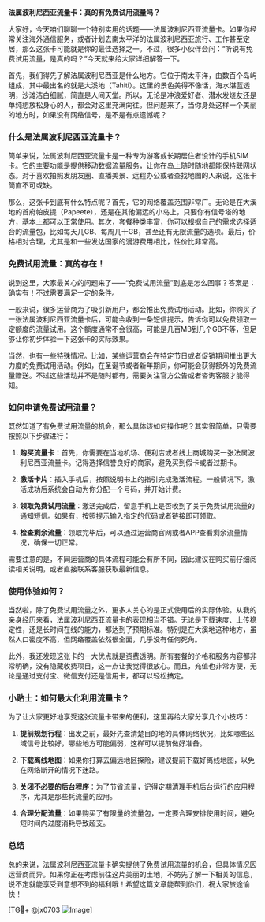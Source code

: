 **法属波利尼西亚流量卡：真的有免费试用流量吗？**

大家好，今天咱们聊聊一个特别实用的话题——法属波利尼西亚流量卡。如果你经常关注海外通信服务，或者计划去南太平洋的法属波利尼西亚旅行、工作甚至定居，那么这张卡可能就是你的最佳选择之一。不过，很多小伙伴会问：“听说有免费试用流量，是真的吗？”今天就来给大家详细解答一下。

首先，我们得先了解法属波利尼西亚是什么地方。它位于南太平洋，由数百个岛屿组成，其中最出名的就是大溪地（Tahiti）。这里的景色美得不像话，海水湛蓝透明，沙滩洁白细腻，简直是人间天堂。所以，无论是冲浪爱好者、潜水发烧友还是单纯想放松身心的人，都会对这里充满向往。但问题来了，当你身处这样一个美丽的地方时，如果没有网络信号，是不是有点遗憾呢？

### 什么是法属波利尼西亚流量卡？

简单来说，法属波利尼西亚流量卡是一种专为游客或长期居住者设计的手机SIM卡。它的主要功能是提供移动数据流量服务，让你在岛上随时随地都能保持联网状态。对于喜欢拍照发朋友圈、直播美景、远程办公或者查找地图的人来说，这张卡简直不可或缺。

那么，这张卡到底有什么特点呢？首先，它的网络覆盖范围非常广。无论是在大溪地的首府帕皮提（Papeete），还是在其他偏远的小岛上，只要你有信号塔的地方，基本上都可以正常使用。其次，套餐种类丰富，你可以根据自己的需求选择适合的流量包，比如每天几GB、每周几十GB，甚至还有无限流量的选项。最后，价格相对合理，尤其是和一些发达国家的漫游费用相比，性价比非常高。

### 免费试用流量：真的存在！

说到这里，大家最关心的问题来了——“免费试用流量”到底是怎么回事？答案是：确实有！不过需要满足一定的条件。

一般来说，很多运营商为了吸引新用户，都会推出免费试用活动。比如，你购买了一张法属波利尼西亚流量卡后，可能会收到一条短信提示，告诉你可以免费领取一定额度的流量试用。这个额度通常不会很高，可能是几百MB到几个GB不等，但足够让你初步体验一下这张卡的实际效果。

当然，也有一些特殊情况。比如，某些运营商会在特定节日或者促销期间推出更大力度的免费试用活动。例如，在圣诞节或者新年期间，你可能会获得额外的免费流量赠送。不过这些活动并不是随时都有，需要关注官方公告或者咨询客服才能得知。

### 如何申请免费试用流量？

既然知道了有免费试用流量的机会，那么具体该如何操作呢？其实很简单，只需要按照以下步骤进行：

1. **购买流量卡**：首先，你需要在当地机场、便利店或者线上商城购买一张法属波利尼西亚流量卡。记得选择信誉良好的商家，避免买到假卡或者过期卡。

2. **激活卡片**：插入手机后，按照说明书上的指引完成激活流程。一般情况下，激活成功后系统会自动为你分配一个号码，并开始计费。

3. **领取免费试用流量**：激活完成后，留意手机上是否收到了关于免费试用流量的通知短信。如果有，按照提示输入指定的代码或者链接即可领取。

4. **检查剩余流量**：领取完毕后，可以通过运营商官网或者APP查看剩余流量情况，确保一切正常。

需要注意的是，不同运营商的具体流程可能会有所不同，因此建议在购买前仔细阅读相关说明，或者直接联系客服获取最新信息。

### 使用体验如何？

当然啦，除了免费试用流量之外，更多人关心的是正式使用后的实际体验。从我的亲身经历来看，法属波利尼西亚流量卡的表现相当不错。无论是下载速度、上传稳定性，还是长时间在线的能力，都达到了预期标准。特别是在大溪地这种地方，虽然人口密度不高，但网络覆盖依然很全面，几乎没有任何死角。

此外，我还发现这张卡的一大优点就是资费透明。所有套餐的价格和服务内容都非常明确，没有隐藏收费项目，这一点让我觉得很放心。而且，充值也非常方便，无论是通过支付宝、微信支付还是信用卡，都可以轻松搞定。

### 小贴士：如何最大化利用流量卡？

为了让大家更好地享受这张流量卡带来的便利，这里再给大家分享几个小技巧：

1. **提前规划行程**：出发之前，最好先查清楚目的地的具体网络状况，比如哪些区域信号比较好，哪些地方可能偏弱，这样可以提前做好准备。

2. **下载离线地图**：如果你打算去偏远地区探险，建议提前下载好离线地图，以免在网络断开的情况下迷路。

3. **关闭不必要的后台程序**：为了节省流量，记得定期清理手机后台运行的应用程序，尤其是那些耗流量的应用。

4. **合理分配流量**：如果购买了有限量的流量包，一定要合理安排使用时间，避免短时间内过度消耗导致超支。

### 总结

总的来说，法属波利尼西亚流量卡确实提供了免费试用流量的机会，但具体情况因运营商而异。如果你正在考虑前往这片美丽的土地，不妨先了解一下相关的信息，说不定就能享受到意想不到的福利哦！希望这篇文章能帮到你们，祝大家旅途愉快！

[TG💪+ @jx0703 ![Image](https://github.com/user-attachments/assets/dbca1d08-cadb-493c-b0ec-ad6f7a83f270)]